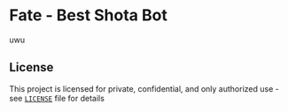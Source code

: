 # Fate - Best Shota Bot
uwu
## License
This project is licensed for private, confidential, and only authorized use - see [`LICENSE`](https://github.com/FrequencyX4/Fate/blob/master/LICENSE) file for details
